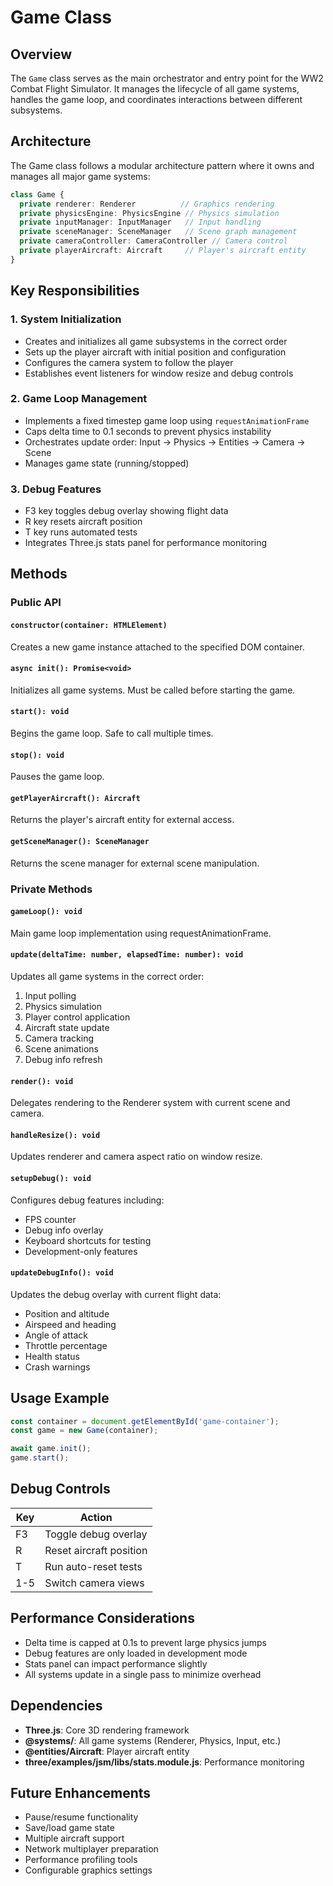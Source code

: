 # Game Class

## Overview
The `Game` class serves as the main orchestrator and entry point for the WW2 Combat Flight Simulator. It manages the lifecycle of all game systems, handles the game loop, and coordinates interactions between different subsystems.

## Architecture
The Game class follows a modular architecture pattern where it owns and manages all major game systems:

```typescript
class Game {
  private renderer: Renderer          // Graphics rendering
  private physicsEngine: PhysicsEngine // Physics simulation
  private inputManager: InputManager   // Input handling
  private sceneManager: SceneManager   // Scene graph management
  private cameraController: CameraController // Camera control
  private playerAircraft: Aircraft     // Player's aircraft entity
}
```

## Key Responsibilities

### 1. System Initialization
- Creates and initializes all game subsystems in the correct order
- Sets up the player aircraft with initial position and configuration
- Configures the camera system to follow the player
- Establishes event listeners for window resize and debug controls

### 2. Game Loop Management
- Implements a fixed timestep game loop using `requestAnimationFrame`
- Caps delta time to 0.1 seconds to prevent physics instability
- Orchestrates update order: Input → Physics → Entities → Camera → Scene
- Manages game state (running/stopped)

### 3. Debug Features
- F3 key toggles debug overlay showing flight data
- R key resets aircraft position
- T key runs automated tests
- Integrates Three.js stats panel for performance monitoring

## Methods

### Public API

#### `constructor(container: HTMLElement)`
Creates a new game instance attached to the specified DOM container.

#### `async init(): Promise<void>`
Initializes all game systems. Must be called before starting the game.

#### `start(): void`
Begins the game loop. Safe to call multiple times.

#### `stop(): void`
Pauses the game loop.

#### `getPlayerAircraft(): Aircraft`
Returns the player's aircraft entity for external access.

#### `getSceneManager(): SceneManager`
Returns the scene manager for external scene manipulation.

### Private Methods

#### `gameLoop(): void`
Main game loop implementation using requestAnimationFrame.

#### `update(deltaTime: number, elapsedTime: number): void`
Updates all game systems in the correct order:
1. Input polling
2. Physics simulation
3. Player control application
4. Aircraft state update
5. Camera tracking
6. Scene animations
7. Debug info refresh

#### `render(): void`
Delegates rendering to the Renderer system with current scene and camera.

#### `handleResize(): void`
Updates renderer and camera aspect ratio on window resize.

#### `setupDebug(): void`
Configures debug features including:
- FPS counter
- Debug info overlay
- Keyboard shortcuts for testing
- Development-only features

#### `updateDebugInfo(): void`
Updates the debug overlay with current flight data:
- Position and altitude
- Airspeed and heading
- Angle of attack
- Throttle percentage
- Health status
- Crash warnings

## Usage Example

```typescript
const container = document.getElementById('game-container');
const game = new Game(container);

await game.init();
game.start();
```

## Debug Controls

| Key | Action |
|-----|--------|
| F3 | Toggle debug overlay |
| R | Reset aircraft position |
| T | Run auto-reset tests |
| 1-5 | Switch camera views |

## Performance Considerations

- Delta time is capped at 0.1s to prevent large physics jumps
- Debug features are only loaded in development mode
- Stats panel can impact performance slightly
- All systems update in a single pass to minimize overhead

## Dependencies

- **Three.js**: Core 3D rendering framework
- **@systems/**: All game systems (Renderer, Physics, Input, etc.)
- **@entities/Aircraft**: Player aircraft entity
- **three/examples/jsm/libs/stats.module.js**: Performance monitoring

## Future Enhancements

- Pause/resume functionality
- Save/load game state
- Multiple aircraft support
- Network multiplayer preparation
- Performance profiling tools
- Configurable graphics settings